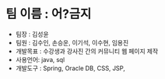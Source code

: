 # 팀 이름 : 어?금지
- 팀장 : 김성윤
- 팀원 : 김수인, 손승운, 이기석, 이수현, 임용진
- 개발목표 : 수강생과 강사진 간의 커뮤니티 웹 페이지 제작
- 사용언어: java, sql
- 개발도구 :  Spring, Oracle DB, CSS, JSP, 
